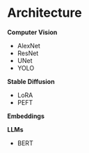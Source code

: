 # Architecture

**Computer Vision**

- AlexNet
- ResNet
- UNet
- YOLO

**Stable Diffusion**

- LoRA
- PEFT


**Embeddings**


**LLMs**

- BERT



